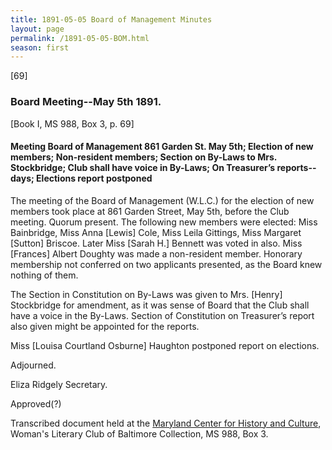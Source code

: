```yaml
---
title: 1891-05-05 Board of Management Minutes
layout: page
permalink: /1891-05-05-BOM.html
season: first
---
```


<style>
    #maincontent{
        font-size:1.4em;
    }
</style>
[69]

### Board Meeting--May 5th 1891.
[Book I, MS 988, Box 3, p. 69]

#### Meeting Board of Management 861 Garden St. May 5th; Election of new members; Non-resident members; Section on By-Laws to Mrs. Stockbridge; Club shall have voice in By-Laws; On Treasurer’s reports--days; Elections report postponed

The meeting of the Board of Management (W.L.C.) for the election of new members took place at 861 Garden Street, May 5th, before the Club meeting. Quorum present. The following new members were elected: Miss Bainbridge, Miss Anna [Lewis] Cole, Miss Leila Gittings, Miss Margaret [Sutton] Briscoe. Later Miss [Sarah H.] Bennett was voted in also. Miss [Frances] Albert Doughty was made a non-resident member. Honorary membership not conferred on two applicants presented, as the Board knew nothing of them.

The Section in Constitution on By-Laws was given to Mrs. [Henry] Stockbridge for amendment, as it was sense of Board that the Club shall have a voice in the By-Laws. Section of Constitution on Treasurer’s report also given might be appointed for the reports.

Miss [Louisa Courtland Osburne] Haughton postponed report on elections.

Adjourned.

Eliza Ridgely
Secretary.

Approved(?)

Transcribed document held at the [Maryland Center for History and Culture](http://mdhs.org/), Woman's Literary Club of Baltimore Collection, MS 988, Box 3. 